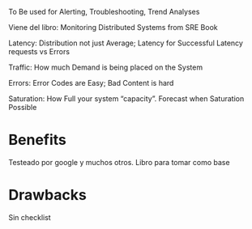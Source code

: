 To Be used for Alerting, Troubleshooting, Trend Analyses

Viene del libro: Monitoring Distributed Systems from SRE Book



Latency: Distribution not just Average; Latency for Successful Latency requests vs Errors

Traffic: How much Demand is being placed on the System

Errors: Error Codes are Easy; Bad Content is hard

Saturation: How Full your system “capacity”. Forecast when Saturation Possible


# Benefits
Testeado por google y muchos otros.
Libro para tomar como base

# Drawbacks
Sin checklist
